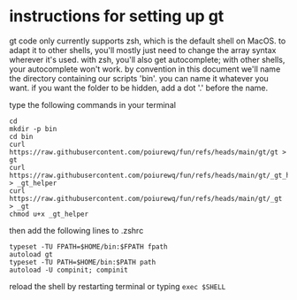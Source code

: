# instructions for setting up gt

gt code only currently supports zsh, which is the default shell on MacOS. to adapt it to other shells, you'll mostly just need to change the array syntax wherever it's used. with zsh, you'll also get autocomplete; with other shells, your autocomplete won't work. by convention in this document we'll name the directory containing our scripts 'bin'. you can name it whatever you want. if you want the folder to be hidden, add a dot '.' before the name.

type the following commands in your terminal

```
cd
mkdir -p bin
cd bin
curl https://raw.githubusercontent.com/poiurewq/fun/refs/heads/main/gt/gt > gt
curl https://raw.githubusercontent.com/poiurewq/fun/refs/heads/main/gt/_gt_helper > _gt_helper
curl https://raw.githubusercontent.com/poiurewq/fun/refs/heads/main/gt/_gt > _gt
chmod u+x _gt_helper
```

then add the following lines to .zshrc

```
typeset -TU FPATH=$HOME/bin:$FPATH fpath
autoload gt
typeset -TU PATH=$HOME/bin:$PATH path
autoload -U compinit; compinit
```

reload the shell by restarting terminal or typing `exec $SHELL`
